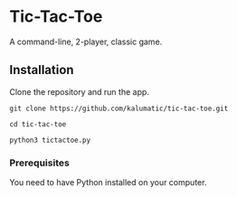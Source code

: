 # Tic-Tac-Toe

A command-line, 2-player, classic game.

## Installation

Clone the repository and run the app.

```
git clone https://github.com/kalumatic/tic-tac-toe.git

cd tic-tac-toe

python3 tictactoe.py
```

### Prerequisites

You need to have Python installed on your computer.
